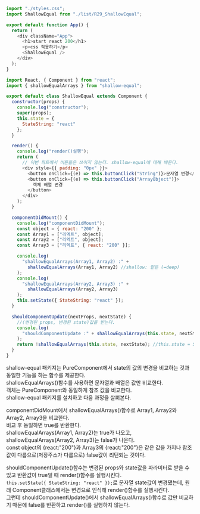 ```js
import "./styles.css";
import ShallowEqual from "./list/R29_ShallowEqual";

export default function App() {
  return (
    <div className="App">
      <h1>start react 200</h1>
      <p>css 적용하기</p>
      <ShallowEqual />
    </div>
  );
}

import React, { Component } from "react";
import { shallowEqualArrays } from "shallow-equal";

export default class ShallowEqual extends Component {
  constructor(props) {
    console.log("constructor");
    super(props);
    this.state = {
      StateString: "react"
    };
  }

  render() {
    console.log("render()실행");
    return (
      // 이번 파트에서 버튼들은 쓰이지 않는다. shallow-equal에 대해 배운다.
      <div style={{ padding: "0px" }}>
        <button onClick={(e) => this.buttonClick("String")}>문자열 변경</button>
        <button onClick={(e) => this.buttonClick("ArrayObject")}>
          객체 배열 변경
        </button>
      </div>
    );
  }

  componentDidMount() {
    console.log("componentDidMount");
    const object = { react: "200" };
    const Array1 = ["리엑트", object];
    const Array2 = ["리엑트", object];
    const Array3 = ["리엑트", { react: "200" }];

    console.log(
      "shallowEqualArrays(Array1, Array2) :" +
        shallowEqualArrays(Array1, Array2) //shallow: 얕은 (↔deep)
    );
    console.log(
      "shallowEqualArrays(Array2, Array3) :" +
        shallowEqualArrays(Array2, Array3)
    );
    this.setState({ StateString: "react" });
  }

  shouldComponentUpdate(nextProps, nextState) {
    //(변경된 props, 변경된 state)값을 받는다.
    console.log(
      "shouldComponentUpdate :" + shallowEqualArrays(this.state, nextState)
    );
    return !shallowEqualArrays(this.state, nextState); //this.state = StateString: "react", nextState: StateString: "react"
  }
}
```

shallow-equal 패키지는 PureComponent에서 state의 값의 변경을 비교하는 것과 동일한 기능을 하는 함수를 제공한다.  
 shallowEqualArrays()함수를 사용하면 문자열과 배열은 값만 비교한다.  
 객체는 PureComponent와 동일하게 참조 값을 비교한다.  
 shallow-equal 패키지를 설치하고 다음 과정을 살펴본다.

componentDidMount에서 shallowEqualArrays()함수로 Array1, Array2와 Array2, Array3을 비교한다.  
 비교 후 동일하면 true를 반환한다.  
 shallowEqualArrays(Array1, Array2)는 true가 나오고, shallowEqualArrays(Array2, Array3)는 false가 나온다.  
 const object의 {react:"200"}과 Array3의 {react:"200"}은 같은 값을 가지나 참조값이 다름으로(저장주소가 다름으로) false값이 리턴되는 것이다.

shouldComponentUpdate()함수는 변경된 props와 state값을 파라미터로 받을 수 있고 반환값이 true일 때 render()함수를 실행시킨다.  
 `this.setState({ StateString: "react" });`로 문자열 state값이 변경됐는데, 원래 Component클래스에서는 변경으로 인식해 render()함수를 실행시킨다.  
 그런데 shouldComponentUpdate()에서 shallowEqualArrays()함수로 값만 비교하기 때문에 false를 반환하고 render()를 실행하지 않는다.
